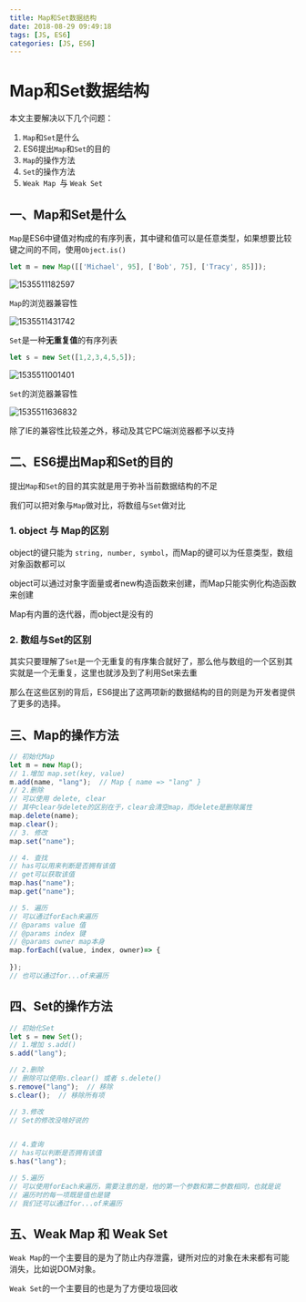 ```yaml
---
title: Map和Set数据结构
date: 2018-08-29 09:49:18
tags: [JS, ES6]
categories: [JS, ES6]
---
```


# Map和Set数据结构

本文主要解决以下几个问题：

1. `Map`和`Set`是什么
2. ES6提出`Map`和`Set`的目的
3. `Map`的操作方法
4. `Set`的操作方法
5. `Weak Map `与  `Weak Set`

## 一、Map和Set是什么

`Map`是ES6中键值对构成的有序列表，其中键和值可以是任意类型，如果想要比较键之间的不同，使用`Object.is()`

``` javascript
let m = new Map([['Michael', 95], ['Bob', 75], ['Tracy', 85]]);
```

![1535511182597](https://wave-1253805456.cos.ap-chengdu.myqcloud.com/WaveBlog/1535511182597.png)

`Map`的浏览器兼容性

![1535511431742](https://wave-1253805456.cos.ap-chengdu.myqcloud.com/WaveBlog/1535511431742.png)

`Set`是一种**无重复值**的有序列表

``` javascript
let s = new Set([1,2,3,4,5,5]);
```

![1535511001401](https://wave-1253805456.cos.ap-chengdu.myqcloud.com/WaveBlog/1535511001401.png)

`Set`的浏览器兼容性

![1535511636832](https://wave-1253805456.cos.ap-chengdu.myqcloud.com/WaveBlog/1535511636832.png)

除了IE的兼容性比较差之外，移动及其它PC端浏览器都予以支持

## 二、ES6提出Map和Set的目的

提出`Map`和`Set`的目的其实就是用于弥补当前数据结构的不足

我们可以把对象与`Map`做对比，将数组与`Set`做对比

### 1. object 与 Map的区别

object的键只能为 `string, number, symbol`，而Map的键可以为任意类型，数组对象函数都可以

object可以通过对象字面量或者new构造函数来创建，而Map只能实例化构造函数来创建

Map有内置的迭代器，而object是没有的

### 2. 数组与Set的区别

其实只要理解了`Set`是一个无重复的有序集合就好了，那么他与数组的一个区别其实就是一个无重复，这里也就涉及到了利用Set来去重



那么在这些区别的背后，ES6提出了这两项新的数据结构的目的则是为开发者提供了更多的选择。

## 三、Map的操作方法

``` javascript
// 初始化Map
let m = new Map();
// 1.增加 map.set(key, value)
m.add(name, "lang");  // Map { name => "lang" }
// 2.删除 
// 可以使用 delete, clear
// 其中clear与delete的区别在于，clear会清空map，而delete是删除属性
map.delete(name);
map.clear();
// 3. 修改
map.set("name");

// 4. 查找
// has可以用来判断是否拥有该值
// get可以获取该值
map.has("name");
map.get("name");

// 5. 遍历
// 可以通过forEach来遍历
// @params value 值
// @params index 键
// @params owner map本身
map.forEach((value, index, owner)=> {
    
});
// 也可以通过for...of来遍历
```



## 四、Set的操作方法

``` javascript
// 初始化Set
let s = new Set();
// 1.增加 s.add()
s.add("lang");

// 2.删除
// 删除可以使用s.clear() 或者 s.delete()
s.remove("lang");  // 移除
s.clear();  // 移除所有项

// 3.修改
// Set的修改没啥好说的


// 4.查询
// has可以判断是否拥有该值
s.has("lang");

// 5.遍历
// 可以使用forEach来遍历，需要注意的是，他的第一个参数和第二参数相同，也就是说
// 遍历时的每一项既是值也是键
// 我们还可以通过for...of来遍历
```



## 五、Weak Map 和 Weak Set

`Weak Map`的一个主要目的是为了防止内存泄露，键所对应的对象在未来都有可能消失，比如说DOM对象。

`Weak Set`的一个主要目的也是为了方便垃圾回收